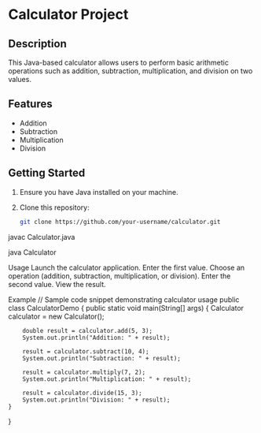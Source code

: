 # Calculator Project

## Description
This Java-based calculator allows users to perform basic arithmetic operations such as addition, subtraction, multiplication, and division on two values.

## Features
- Addition
- Subtraction
- Multiplication
- Division

## Getting Started
1. Ensure you have Java installed on your machine.
2. Clone this repository:

   ```bash
   git clone https://github.com/your-username/calculator.git

javac Calculator.java

java Calculator

Usage
Launch the calculator application.
Enter the first value.
Choose an operation (addition, subtraction, multiplication, or division).
Enter the second value.
View the result.


Example
// Sample code snippet demonstrating calculator usage
public class CalculatorDemo {
    public static void main(String[] args) {
        Calculator calculator = new Calculator();
        
        double result = calculator.add(5, 3);
        System.out.println("Addition: " + result);
        
        result = calculator.subtract(10, 4);
        System.out.println("Subtraction: " + result);
        
        result = calculator.multiply(7, 2);
        System.out.println("Multiplication: " + result);
        
        result = calculator.divide(15, 3);
        System.out.println("Division: " + result);
    }
}

